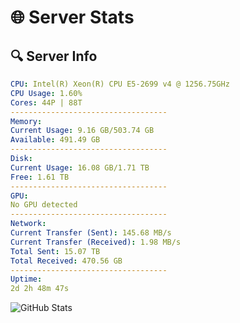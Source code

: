 # 🌐 Server Stats
## 🔍 Server Info
```yaml
CPU: Intel(R) Xeon(R) CPU E5-2699 v4 @ 1256.75GHz
CPU Usage: 1.60%
Cores: 44P | 88T
-----------------------------------
Memory:
Current Usage: 9.16 GB/503.74 GB
Available: 491.49 GB
-----------------------------------
Disk:
Current Usage: 16.08 GB/1.71 TB
Free: 1.61 TB
-----------------------------------
GPU:
No GPU detected
-----------------------------------
Network:
Current Transfer (Sent): 145.68 MB/s
Current Transfer (Received): 1.98 MB/s
Total Sent: 15.07 TB
Total Received: 470.56 GB
-----------------------------------
Uptime:
2d 2h 48m 47s
```
![GitHub Stats](https://img.shields.io/badge/Updated-2025-02-10_01:32:05-blue)